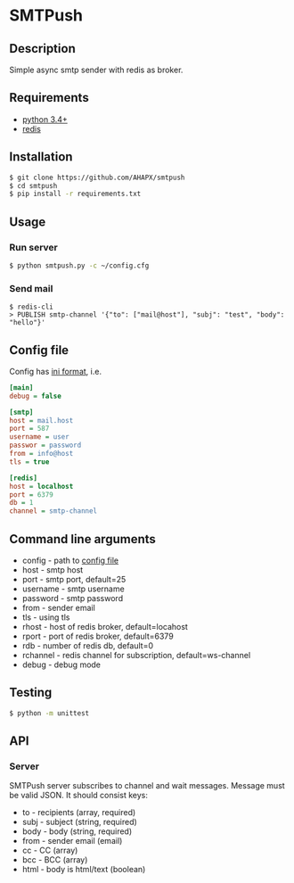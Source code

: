 # SMTPush

## Description
Simple async smtp sender with redis as broker.

## Requirements
- [python 3.4+](https://www.python.org/download/releases/3.4.0/)
- [redis](http://redis.io/download)

## Installation
```bash
$ git clone https://github.com/AHAPX/smtpush
$ cd smtpush
$ pip install -r requirements.txt
```

## Usage

### Run server
```bash
$ python smtpush.py -c ~/config.cfg
```

### Send mail
```
$ redis-cli
> PUBLISH smtp-channel '{"to": ["mail@host"], "subj": "test", "body": "hello"}'
```

## Config file
Config has [ini format](https://en.wikipedia.org/wiki/INI_file), i.e.

```ini
[main]
debug = false

[smtp]
host = mail.host
port = 587
username = user
passwor = password
from = info@host
tls = true

[redis]
host = localhost
port = 6379
db = 1
channel = smtp-channel
```

## Command line arguments
- config - path to [config file](#config-file)
- host - smtp host
- port - smtp port, default=25
- username - smtp username
- password - smtp password
- from - sender email
- tls - using tls
- rhost - host of redis broker, default=locahost
- rport - port of redis broker, default=6379
- rdb - number of redis db, default=0
- rchannel - redis channel for subscription, default=ws-channel
- debug - debug mode

## Testing
```bash
$ python -m unittest
```

## API
### Server
SMTPush server subscribes to channel and wait messages. Message must be valid JSON.
It should consist keys:

- to - recipients (array, required)
- subj - subject (string, required)
- body - body (string, required)
- from - sender email (email)
- cc - CC (array)
- bcc - BCC (array)
- html - body is html/text (boolean)

